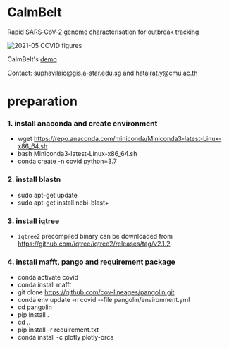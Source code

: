 # CalmBelt
Rapid SARS‑CoV‑2 genome characterisation for outbreak tracking

![2021-05 COVID figures](https://user-images.githubusercontent.com/76929527/127766996-cdd82bb1-4e2c-49cd-b413-822ecf254eb5.png)

CalmBelt's [demo](https://calmbelt.mtms.dev)

Contact: suphavilaic@gis.a-star.edu.sg and hatairat.y@cmu.ac.th


# preparation
### 1. install anaconda and create environment <br>
- wget https://repo.anaconda.com/miniconda/Miniconda3-latest-Linux-x86_64.sh <br>
- bash Miniconda3-latest-Linux-x86_64.sh <br>
- conda create -n covid python=3.7 <br>

### 2. install blastn <br>
- sudo apt-get update <br>
- sudo apt-get install ncbi-blast+ <br>

### 3. install iqtree <br>
- `iqtree2` precompiled binary can be downloaded from https://github.com/iqtree/iqtree2/releases/tag/v2.1.2 <br>

### 4. install mafft, pango and requirement package <br>
- conda activate covid <br>
- conda install mafft <br>
- git clone https://github.com/cov-lineages/pangolin.git <br>
- conda env update -n covid --file pangolin/environment.yml <br>
- cd pangolin <br>
- pip install . <br>
- cd .. <br>
- pip install -r requirement.txt <br>
- conda install -c plotly plotly-orca <br>
